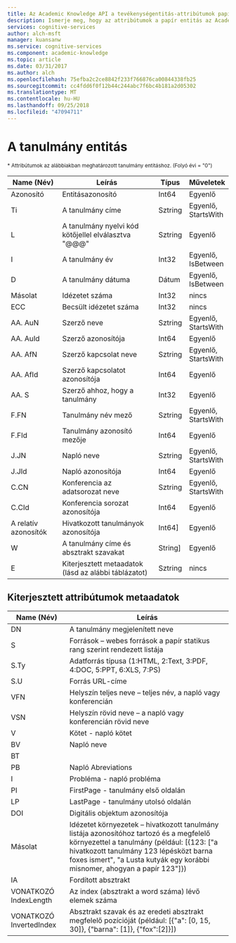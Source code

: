 ```yaml
---
title: Az Academic Knowledge API a tevékenységentitás-attribútumok papír |} A Microsoft Docs
description: Ismerje meg, hogy az attribútumok a papír entitás az Academic Knowledge API, a Cognitive Services használata.
services: cognitive-services
author: alch-msft
manager: kuansanw
ms.service: cognitive-services
ms.component: academic-knowledge
ms.topic: article
ms.date: 03/31/2017
ms.author: alch
ms.openlocfilehash: 75efba2c2ce8842f233f766876ca00844338fb25
ms.sourcegitcommit: cc4fdd6f0f12b44c244abc7f6bc4b181a2d05302
ms.translationtype: MT
ms.contentlocale: hu-HU
ms.lasthandoff: 09/25/2018
ms.locfileid: "47094711"
---
```

# <a name="paper-entity"></a>A tanulmány entitás

<sub> * Attribútumok az alábbiakban meghatározott tanulmány entitáshoz. (Folyó évi = "0") </sub>


Name (Név)    |Leírás                                        |Típus       | Műveletek
------- | ------------------------------------------------- | --------- | ----------------------------
Azonosító      |Entitásazonosító                                          |Int64      |Egyenlő
Ti      |A tanulmány címe                                        |Sztring     |Egyenlő,<br/>StartsWith
L       |A tanulmány nyelvi kód kötőjellel elválasztva "\@@@"            |Sztring     |Egyenlő
I       |A tanulmány év                                         |Int32      |Egyenlő,<br/>IsBetween
D       |A tanulmány dátuma                                         |Dátum       |Egyenlő,<br/>IsBetween
Másolat      |Idézetet száma                                     |Int32      |nincs  
ECC     |Becsült idézetet száma                           |Int32      |nincs
AA. AuN  |Szerző neve                                        |Sztring     |Egyenlő,<br/>StartsWith
AA. AuId |Szerző azonosítója                                          |Int64      |Egyenlő
AA. AfN  |Szerző kapcsolat neve                            |Sztring     |Egyenlő,<br/>StartsWith
AA. AfId |Szerző kapcsolatot azonosítója                              |Int64      |Egyenlő
AA. S    |Szerző ahhoz, hogy a tanulmány                         |Int32      |Egyenlő
F.FN    |Tanulmány név mező                                |Sztring     |Egyenlő,<br/>StartsWith
F.FId   |Tanulmány azonosító mezője                                  |Int64      |Egyenlő
J.JN    |Napló neve                                       |Sztring     |Egyenlő,<br/>StartsWith
J.JId   |Napló azonosítója                                         |Int64      |Egyenlő
C.CN    |Konferencia az adatsorozat neve                             |Sztring     |Egyenlő,<br/>StartsWith
C.CId   |Konferencia sorozat azonosítója                               |Int64      |Egyenlő
A relatív azonosítók     |Hivatkozott tanulmányok azonosítója                              |Int64]    |Egyenlő
W       |A tanulmány címe és absztrakt szavakat                |String]   |Egyenlő
E       |Kiterjesztett metaadatok (lásd az alábbi táblázatot)                |Sztring     |nincs  
        


## <a name="extended-metadata-attributes"></a>Kiterjesztett attribútumok metaadatok ##

Name (Név)    | Leírás               
--------|---------------------------    
DN      | A tanulmány megjelenített neve 
S       | Források – webes források a papír statikus rang szerint rendezett listája
S.Ty    | Adatforrás típusa (1:HTML, 2:Text, 3:PDF, 4:DOC, 5:PPT, 6:XLS, 7:PS)
S.U     | Forrás URL-címe
VFN     | Helyszín teljes neve – teljes név, a napló vagy konferencián
VSN     | Helyszín rövid neve – a napló vagy konferencián rövid neve
V       | Kötet - napló kötet
BV      | Napló neve
BT      | 
PB      | Napló Abreviations
I       | Probléma - napló probléma
PI      | FirstPage - tanulmány első oldalán
LP      | LastPage - tanulmány utolsó oldalán
DOI     | Digitális objektum azonosítója
Másolat      | Idézetet környezetek – hivatkozott tanulmány listája azonosítóhoz tartozó és a megfelelő környezettel a tanulmány (például: [{123: ["a hivatkozott tanulmány 123 lépésközt barna foxes ismert", "a Lusta kutyák egy korábbi misnomer, ahogyan a papír 123"]})
IA      | Fordított absztrakt
VONATKOZÓ IndexLength| Az index (absztrakt a word száma) lévő elemek száma
VONATKOZÓ InvertedIndex| Absztrakt szavak és az eredeti absztrakt megfelelő pozícióját (például: [{"a": [0, 15, 30]}, {"barna": [1]}, {"fox":[2]}])
